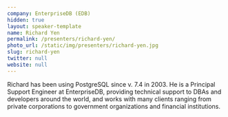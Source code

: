 ```yaml
---
company: EnterpriseDB (EDB)
hidden: true
layout: speaker-template
name: Richard Yen
permalink: /presenters/richard-yen/
photo_url: /static/img/presenters/richard-yen.jpg
slug: richard-yen
twitter: null
website: null
---
```


Richard has been using PostgreSQL since v. 7.4 in 2003. He is a Principal Support Engineer at EnterpriseDB, providing technical support to DBAs and developers around the world, and works with many clients ranging from private corporations to government organizations and financial institutions.
